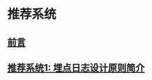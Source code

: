 # 推荐系统
## [前言](./blogs/RecommendSystem/00-Abstract.md)
## [推荐系统1: 埋点日志设计原则简介](./blogs/RecommendSystem/01-Log.md)


